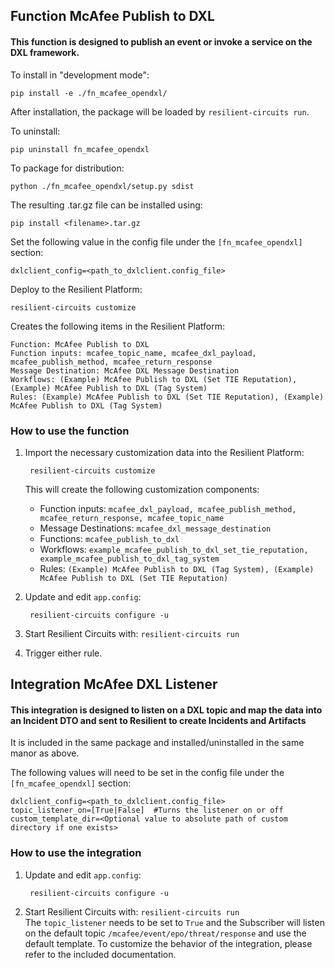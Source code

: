## Function McAfee Publish to DXL
#### This function is designed to publish an event or invoke a service on the DXL framework.


To install in "development mode":

    pip install -e ./fn_mcafee_opendxl/

After installation, the package will be loaded by `resilient-circuits run`.


To uninstall:

    pip uninstall fn_mcafee_opendxl


To package for distribution:

    python ./fn_mcafee_opendxl/setup.py sdist

The resulting .tar.gz file can be installed using:

    pip install <filename>.tar.gz

Set the following value in the config file under the `[fn_mcafee_opendxl]` section:

    dxlclient_config=<path_to_dxlclient.config_file>
    
Deploy to the Resilient Platform:

    resilient-circuits customize

Creates the following items in the Resilient Platform:

    Function: McAfee Publish to DXL
    Function inputs: mcafee_topic_name, mcafee_dxl_payload, mcafee_publish_method, mcafee_return_response
    Message Destination: McAfee DXL Message Destination
    Workflows: (Example) McAfee Publish to DXL (Set TIE Reputation), (Example) McAfee Publish to DXL (Tag System)
    Rules: (Example) McAfee Publish to DXL (Set TIE Reputation), (Example) McAfee Publish to DXL (Tag System)

### How to use the function
1. Import the necessary customization data into the Resilient Platform:

		resilient-circuits customize
		
	This will create the following customization components:
	* Function inputs: `mcafee_dxl_payload, mcafee_publish_method, mcafee_return_response, mcafee_topic_name`
	* Message Destinations: `mcafee_dxl_message_destination`
	* Functions: `mcafee_publish_to_dxl`
	* Workflows: `example_mcafee_publish_to_dxl_set_tie_reputation, example_mcafee_publish_to_dxl_tag_system`
	* Rules: `(Example) McAfee Publish to DXL (Tag System), (Example) McAfee Publish to DXL (Set TIE Reputation)`

2. Update and edit `app.config`:

		resilient-circuits configure -u

3. Start Resilient Circuits with: `resilient-circuits run`
4. Trigger either rule.



## Integration McAfee DXL Listener
#### This integration is designed to listen on a DXL topic and map the data into an Incident DTO and sent to Resilient to create Incidents and Artifacts

It is included in the same package and installed/uninstalled in the same manor as above.

The following values will need to be set in the config file under the `[fn_mcafee_opendxl]` section:

    dxlclient_config=<path_to_dxlclient.config_file>
    topic_listener_on=[True|False]  #Turns the listener on or off
    custom_template_dir=<Optional value to absolute path of custom directory if one exists>

### How to use the integration
1. Update and edit `app.config`:

		resilient-circuits configure -u

2. Start Resilient Circuits with: `resilient-circuits run`
<br/>The `topic_listener` needs to be set to `True` and the Subscriber will listen on the
default topic `/mcafee/event/epo/threat/response` and use the default template.
To customize the behavior of the integration, please refer to the included documentation.